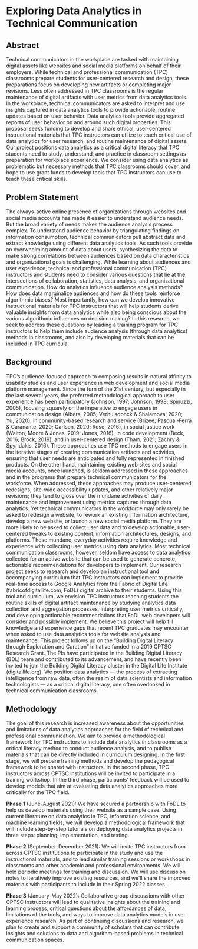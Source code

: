 # Exploring Data Analytics in Technical Communication
## Abstract
Technical communicators in the workplace are tasked with maintaining digital assets like websites and social media platforms on behalf of their employers. While technical and professional communication (TPC) classrooms prepare students for user-centered research and design, these preparations focus on developing new artifacts or completing major revisions. Less often addressed in TPC classrooms is the regular maintenance of digital artifacts with user metrics from data analytics tools. In the workplace, technical communicators are asked to interpret and use insights captured in data analytics tools to provide actionable, routine updates based on user behavior. Data analytics tools provide aggregated reports of user behavior on and around such digital properties. This proposal seeks funding to develop and share ethical, user-centered instructional materials that TPC instructors can utilize to teach critical use of data analytics for user research, and routine maintenance of digital assets. Our project positions data analytics as a critical digital literacy that TPC students need to study, understand, and practice in classroom settings as preparation for workplace experience. We consider using data analytics as problematic but necessary methods that TPC classrooms should cover, and hope to use grant funds to develop tools that TPC instructors can use to teach these critical skills.
## Problem Statement
The always-active online presence of organizations through websites and social media accounts has made it easier to understand audience needs. But the broad variety of needs makes the audience analysis process complex. To understand audience behavior by triangulating findings on information consumption, technical communicators pull abstract data and extract knowledge using different data analytics tools. As such tools provide an overwhelming amount of data about users, synthesizing the data to make strong correlations between audiences based on data characteristics and organizational goals is challenging. While learning about audiences and user experience, technical and professional communication (TPC) instructors and students need to consider various questions that lie at the intersections of collaboration, statistics, data analysis, and organizational communication. How do analytics influence audience analysis methods? How does data marginalize audiences and how do these tools reinforce algorithmic biases? Most importantly, how can we develop innovative instructional materials for TPC instructors that will help students derive valuable insights from data analytics while also being conscious about the various algorithmic influences on decision making? In this research, we seek to address these questions by leading a training program for TPC instructors to help them include audience analysis (through data analytics) methods in classrooms, and also by developing materials that can be included in TPC curricula.
## Background
TPC’s audience-focused approach to composing results in natural affinity to usability studies and user experience in web development and social media platform management. Since the turn of the 21st century, but especially in the last several years, the preferred methodological approach to user experience has been participatory (Johnson, 1997; Johnson, 1998; Spinuzzi, 2005), focusing squarely on the imperative to engage users in communication design (Albers, 2005; Verhulsdonck & Shalamova, 2020; Yu, 2020), in community-based research and service (Brizee, Pascual-Ferrá & Caranante, 2020; Carlson, 2020; Rose, 2016), in social justice work (Walton, Moore & Jones, 2019; Jones, 2016), in code development (Beck, 2016; Brock, 2019), and in user-centered design (Tham, 2021; Zachry & Spyridakis, 2016). These approaches use TPC methods to engage users in the iterative stages of creating communication artifacts and activities, ensuring that user needs are anticipated and fully represented in finished products.
	On the other hand, maintaining existing web sites and social media accounts, once launched, is seldom addressed in these approaches and in the programs that prepare technical communicators for the workforce. When addressed, these approaches may produce user-centered redesigns, site-wide accessibility updates, and other relatively major revisions; they tend to gloss over the mundane activities of daily maintenance and improvement using metrics captured through data analytics. Yet technical communicators in the workforce may only rarely be asked to redesign a website, to rework an existing information architecture, develop a new website, or launch a new social media platform. They are more likely to be asked to collect user data and to develop actionable, user-centered tweaks to existing content, information architectures, designs, and platforms. These mundane, everyday activities require knowledge and experience with collecting user metrics using data analytics. Most technical communication classrooms, however, seldom have access to data analytics collected for an active website that can be used to generate concrete, actionable recommendations for developers to implement.
	Our research project seeks to research and develop an instructional tool and accompanying curriculum that TPC instructors can implement to provide real-time access to Google Analytics from the Fabric of Digital Life (fabricofdigitallife.com, FoDL) digital archive to their students. Using this tool and curriculum, we envision TPC instructors teaching students the routine skills of digital artifact maintenance by studying analytics data collection and aggregation processes, interpreting user metrics critically, and developing actionable recommendations that FoDL web developers will consider and possibly implement. We believe this project will help fill knowledge and experience gaps that recent TPC graduates may encounter when asked to use data analytics tools for website analysis and maintenance.
This project follows up on the “Building Digital Literacy through Exploration and Curation” initiative funded in a 2019 CPTSC Research Grant. The PIs have participated in the Building Digital Literacy (BDL) team and contributed to its advancement, and have recently been invited to join the Building Digital Literacy cluster in the Digital Life Institute (digitallife.org). We position data analytics — the process of extracting intelligence from raw data, often the realm of data scientists and information technologists — as a critical digital literacy, one often overlooked in technical communication classrooms.
## Methodology
The goal of this research is increased awareness about the opportunities and limitations of data analytics approaches for the field of technical and professional communication. We aim to provide a methodological framework for TPC instructors to include data analytics in classrooms as a critical literacy method to conduct audience analysis, and to publish materials that can be directly included in curriculum designing. In the first stage, we will prepare training methods and develop the pedagogical framework to be shared with instructors. In the second phase, TPC instructors across CPTSC institutions will be invited to participate in a training workshop. In the third phase, participants’ feedback will be used to develop models that aim at evaluating data analytics approaches more critically for the TPC field.  

**Phase 1** (June-August 2021): We have secured a partnership with FoDL to help us develop materials using their website as a sample case. Using current literature on data analytics in TPC, information science, and machine learning fields, we will develop a methodological framework that will include step-by-step tutorials on deploying data analytics projects in three steps: planning, implementation, and testing.

**Phase 2** (September-December 2021): We will invite TPC instructors from across CPTSC institutions to participate in the study and use the instructional materials, and to lead similar training sessions or workshops in classrooms and other academic and professional environments. We will hold periodic meetings for training and discussion. We will use discussion notes to iteratively improve existing resources, and we’ll share the improved materials with participants to include in their Spring 2022 classes.  

**Phase 3** (January-May 2022): Collaborative group discussions with other CPTSC instructors will lead to qualitative insights about the training and learning process, critical questions about the affordances of data, limitations of the tools, and ways to improve data analytics models in user experience research.
As part of continuing discussions and research, we plan to create and support a community of scholars that can contribute insights and solutions to data and algorithm-based problems in technical communication spaces.

